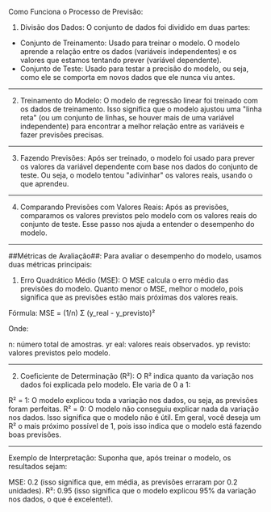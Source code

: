 Como Funciona o Processo de Previsão:

1. Divisão dos Dados: O conjunto de dados foi dividido em duas partes:

  - Conjunto de Treinamento: Usado para treinar o modelo. O modelo aprende a relação entre os dados (variáveis independentes) e os valores que estamos tentando prever (variável dependente).
  - Conjunto de Teste: Usado para testar a precisão do modelo, ou seja, como ele se comporta em novos dados que ele nunca viu antes.

---

2. Treinamento do Modelo: O modelo de regressão linear foi treinado com os dados de treinamento. Isso significa que o modelo ajustou uma "linha reta" (ou um conjunto de linhas, se houver mais de uma variável independente) para encontrar a melhor relação entre as variáveis e fazer previsões precisas.

---

3. Fazendo Previsões: Após ser treinado, o modelo foi usado para prever os valores da variável dependente com base nos dados do conjunto de teste. Ou seja, o modelo tentou "adivinhar" os valores reais, usando o que aprendeu.

---

4. Comparando Previsões com Valores Reais: Após as previsões, comparamos os valores previstos pelo modelo com os valores reais do conjunto de teste. Esse passo nos ajuda a entender o desempenho do modelo.

---

##Métricas de Avaliação##:
Para avaliar o desempenho do modelo, usamos duas métricas principais:

1. Erro Quadrático Médio (MSE): O MSE calcula o erro médio das previsões do modelo. Quanto menor o MSE, melhor o modelo, pois significa que as previsões estão mais próximas dos valores reais.

Fórmula:
MSE = (1/n) Σ (y_real - y_previsto)²

Onde:

n: número total de amostras.
yr eal: valores reais observados.
yp revisto: valores previstos pelo modelo.

---

2. Coeficiente de Determinação (R²): O R² indica quanto da variação nos dados foi explicada pelo modelo. Ele varia de 0 a 1:

R² = 1: O modelo explicou toda a variação nos dados, ou seja, as previsões foram perfeitas.
R² = 0: O modelo não conseguiu explicar nada da variação nos dados. Isso significa que o modelo não é útil.
Em geral, você deseja um R² o mais próximo possível de 1, pois isso indica que o modelo está fazendo boas previsões.

---

Exemplo de Interpretação:
Suponha que, após treinar o modelo, os resultados sejam:

MSE: 0.2 (isso significa que, em média, as previsões erraram por 0.2 unidades).
R²: 0.95 (isso significa que o modelo explicou 95% da variação nos dados, o que é excelente!).